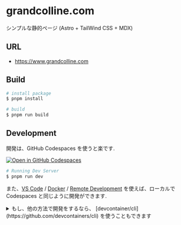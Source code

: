 # grandcolline.com

シンプルな静的ページ (Astro + TailWind CSS + MDX)

## URL

- https://www.grandcolline.com

## Build

```bash
# install package
$ pnpm install

# build
$ pnpm run build
```

## Development

開発は、GitHub Codespaces を使うと楽です.

[![Open in GitHub Codespaces](https://github.com/codespaces/badge.svg)](https://codespaces.new/grandcolline/grandcolline.com)

```bash
# Running Dev Server
$ pnpm run dev
```

また、[VS Code](https://code.visualstudio.com/) / [Docker](https://www.docker.com/) / [Remote Development](https://github.com/Microsoft/vscode-remote-release) を使えば、ローカルで Codespaces と同じように開発ができます.

<details>
<summary>もし、他の方法で開発をするなら、 [devcontainer/cli](https://github.com/devcontainers/cli) を使うこともできます</summary>

```bash
# Setup Docker Container
$ devcontainer up --workspace-folder .

# Running Dev Server
$ devcontainer exec --workspace-folder . pnpm run dev
```

</details>
